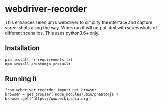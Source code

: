 # webdriver-recorder
This enhances selenium's webdriver to simplify the interface and capture
screenshots along the way. When run it will output html with screenshots
of different scenarios. This uses python3.6+ only.

## Installation
```
pip install -r requirements.txt
npm install phantomjs-prebuilt
```

## Running it
```
from webdriver_recorder import get_browser
browser = get_browser('node_modules/.bin/phantomjs')
browser.get('https://www.wikipedia.org')
```
